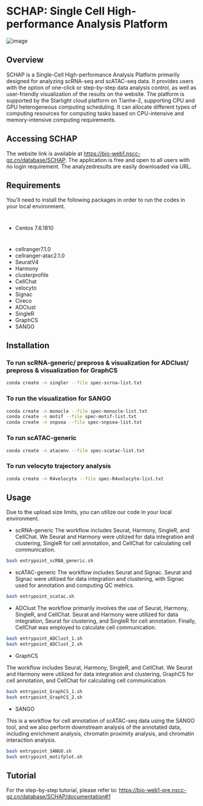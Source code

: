 # SCHAP: Single Cell High-performance Analysis Platform

![image](https://github.com/biomed-AI/SCHAP/assets/110893478/e17874e6-6311-4bd7-b688-7687c797d18f)



## Overview
SCHAP is a Single-Cell High-performance Analysis Platform primarily designed for analyzing scRNA-seq and scATAC-seq data. It provides users with the option of one-click or step-by-step data analysis control, as well as user-friendly visualization of the results on the website. The platform is supported by the Starlight cloud platform on Tianhe-2, supporting CPU and GPU heterogeneous computing scheduling. It can allocate different types of computing resources for computing tasks based on CPU-intensive and memory-intensive computing requirements.


## Accessing SCHAP
The website link is available at https://bio-web1.nscc-gz.cn/database/SCHAP.
The application is free and open to all users with no login requirement. The analyzedresults are easily downloaded via URL. 


## Requirements
You'll need to install the following packages in order to run the codes in your local environment.
#
- Centos 7.6.1810
#
- cellranger7.1.0
- cellranger-atac2.1.0
- SeuratV4
- Harmony
- clusterprofile
- CellChat
- velocyto
- Signac
- Cireco
- ADClust[](https://github.com/biomed-AI/ADClust)
- SingleR
- GraphCS[](https://github.com/biomed-AI/GraphCS)
- SANGO[](https://github.com/biomed-AI/SANGO)


## Installation
### To run scRNA-generic/ prepross & visualization for ADClust/ prepross & visualization for GraphCS
```bash
conda create -n singler --file spec-scrna-list.txt
```
### To run the visualization for SANGO
```bash
conda create -n monocle --file spec-monocle-list.txt
conda create -n motif --file spec-motif-list.txt
conda create -n snpsea --file spec-snpsea-list.txt
```
### To run scATAC-generic
```bash
conda create -n atacenv --file spec-scatac-list.txt
```
### To run velocyto trajectory analysis
```bash
conda create -n R4velocyto --file spec-R4velocyto-list.txt
```

## Usage
Due to the upload size limits, you can utilize our code in your local environment.

- scRNA-generic
The workflow includes Seurat, Harmony, SingleR, and CellChat. We Seurat and Harmony were utilized for data integration and clustering, SingleR for cell annotation, and CellChat for calculating cell communication.
```bash
bash entrypoint_scRNA_generic.sh
```

- scATAC-generic
The workflow includes Seurat and Signac. Seurat and Signac were utilized for data integration and clustering, with Signac used for annotation and computing QC metrics.
```bash
bash entrypoint_scatac.sh
```

- ADClust
The workflow primarily involves the use of Seurat, Harmony, SingleR, and CellChat. Seurat and Harmony were utilized for data integration, Seurat for clustering, and SingleR for cell annotation. Finally, CellChat was employed to calculate cell communication.
```bash
bash entrypoint_ADClust_1.sh
bash entrypoint_ADClust_2.sh
```

- GraphCS

The workflow includes Seurat, Harmony, SingleR, and CellChat. We Seurat and Harmony were utilized for data integration and clustering, GraphCS for cell annotation, and CellChat for calculating cell communication.

```bash
bash entrypoint_GraphCS_1.sh
bash entrypoint_GraphCS_2.sh
```

- SANGO

This is a workflow for cell annotation of scATAC-seq data using the SANGO tool, and we also perform downstream analysis of the annotated data, including enrichment analysis, chromatin proximity analysis, and chromatin interaction analysis.

```bash
bash entrypoint_SANGO.sh
bash entrypoint_motifplot.sh
```



## Tutorial
For the step-by-step tutorial, please refer to: https://bio-web1-pre.nscc-gz.cn/database/SCHAP/documentation#1
